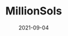 ---
slug: "millionsols"
date: "2021-09-04"
title: "MillionSols"
logline: "Millionso(u)ls empowers non-profit organization to collect donations in a fair, transparent and decentralized manner."
cta: "https://millionsols.com/"
logo: /img/millionsols.png
category: defi, tools
status: building
---